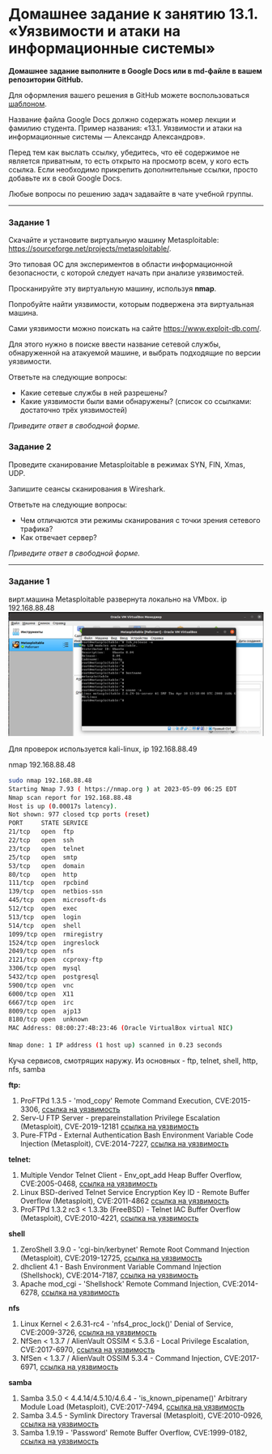 # Домашнее задание к занятию 13.1. «Уязвимости и атаки на информационные системы»

**Домашнее задание выполните в Google Docs или в md-файле в вашем репозитории GitHub.** 

Для оформления вашего решения в GitHub можете воспользоваться [шаблоном](https://github.com/netology-code/sys-pattern-homework).

Название файла Google Docs должно содержать номер лекции и фамилию студента. Пример названия: «13.1. Уязвимости и атаки на информационные системы — Александр Александров».

Перед тем как выслать ссылку, убедитесь, что её содержимое не является приватным, то есть открыто на просмотр всем, у кого есть ссылка. Если необходимо прикрепить дополнительные ссылки, просто добавьте их в свой Google Docs.

Любые вопросы по решению задач задавайте в чате учебной группы.

------

### Задание 1

Скачайте и установите виртуальную машину Metasploitable: https://sourceforge.net/projects/metasploitable/.

Это типовая ОС для экспериментов в области информационной безопасности, с которой следует начать при анализе уязвимостей.

Просканируйте эту виртуальную машину, используя **nmap**.

Попробуйте найти уязвимости, которым подвержена эта виртуальная машина.

Сами уязвимости можно поискать на сайте https://www.exploit-db.com/.

Для этого нужно в поиске ввести название сетевой службы, обнаруженной на атакуемой машине, и выбрать подходящие по версии уязвимости.

Ответьте на следующие вопросы:

- Какие сетевые службы в ней разрешены?
- Какие уязвимости были вами обнаружены? (список со ссылками: достаточно трёх уязвимостей)
  
*Приведите ответ в свободной форме.*  

### Задание 2

Проведите сканирование Metasploitable в режимах SYN, FIN, Xmas, UDP.

Запишите сеансы сканирования в Wireshark.

Ответьте на следующие вопросы:

- Чем отличаются эти режимы сканирования с точки зрения сетевого трафика?
- Как отвечает сервер?

*Приведите ответ в свободной форме.*




-------------------

### Задание 1

вирт.машина Metasploitable развернута локально на VMbox. ip 192.168.88.48
![alt_text](https://github.com/ivanmalyshev/sdb-hw/blob/main/files/hw13-01/step1.png)

Для проверок используется kali-linux, ip 192.168.88.49

nmap 192.168.88.48

```bash
sudo nmap 192.168.88.48 
Starting Nmap 7.93 ( https://nmap.org ) at 2023-05-09 06:25 EDT
Nmap scan report for 192.168.88.48
Host is up (0.00017s latency).
Not shown: 977 closed tcp ports (reset)
PORT     STATE SERVICE
21/tcp   open  ftp
22/tcp   open  ssh
23/tcp   open  telnet
25/tcp   open  smtp
53/tcp   open  domain
80/tcp   open  http
111/tcp  open  rpcbind
139/tcp  open  netbios-ssn
445/tcp  open  microsoft-ds
512/tcp  open  exec
513/tcp  open  login
514/tcp  open  shell
1099/tcp open  rmiregistry
1524/tcp open  ingreslock
2049/tcp open  nfs
2121/tcp open  ccproxy-ftp
3306/tcp open  mysql
5432/tcp open  postgresql
5900/tcp open  vnc
6000/tcp open  X11
6667/tcp open  irc
8009/tcp open  ajp13
8180/tcp open  unknown
MAC Address: 08:00:27:4B:23:46 (Oracle VirtualBox virtual NIC)

Nmap done: 1 IP address (1 host up) scanned in 0.23 seconds
```

Куча сервисов, смотрящих наружу. Из основных - ftp, telnet, shell, http, nfs, samba

**ftp:**
1. ProFTPd 1.3.5 - 'mod_copy' Remote Command Execution, CVE:2015-3306, [ссылка на уязвимость](https://nvd.nist.gov/vuln/detail/CVE-2015-3306)
2. Serv-U FTP Server - prepareinstallation Privilege Escalation (Metasploit), CVE-2019-12181 [ссылка на уязвимость](https://nvd.nist.gov/vuln/detail/CVE-2019-12181)
3. Pure-FTPd - External Authentication Bash Environment Variable Code Injection (Metasploit), CVE:2014-7227, [ссылка на уязвимость](https://nvd.nist.gov/vuln/detail/CVE-2014-7227)

**telnet:**
1. Multiple Vendor Telnet Client - Env_opt_add Heap Buffer Overflow, CVE:2005-0468, [ссылка на уязвимость](https://nvd.nist.gov/vuln/detail/CVE-2005-0468)
2. Linux BSD-derived Telnet Service Encryption Key ID - Remote Buffer Overflow (Metasploit), CVE:2011-4862 [ссылка на уязвимость](https://nvd.nist.gov/vuln/detail/CVE-2011-4862)
3. ProFTPd 1.3.2 rc3 < 1.3.3b (FreeBSD) - Telnet IAC Buffer Overflow (Metasploit), CVE:2010-4221, [ссылка на уязвимость](https://nvd.nist.gov/vuln/detail/CVE-2010-4221)

**shell**
1. ZeroShell 3.9.0 - 'cgi-bin/kerbynet' Remote Root Command Injection (Metasploit), CVE:2019-12725, [ссылка на уязвимость](https://nvd.nist.gov/vuln/detail/CVE-2019-12725)
2. dhclient 4.1 - Bash Environment Variable Command Injection (Shellshock), CVE:2014-7187, [ссылка на уязвимость](https://nvd.nist.gov/vuln/detail/CVE-2014-7187)
3. Apache mod_cgi - 'Shellshock' Remote Command Injection, CVE:2014-6278, [ссылка на уязвимость](https://nvd.nist.gov/vuln/detail/CVE-2014-6278)

**nfs**
1. Linux Kernel < 2.6.31-rc4 - 'nfs4_proc_lock()' Denial of Service, CVE:2009-3726, [ссылка на уязвимость](https://nvd.nist.gov/vuln/detail/CVE-2009-3726)
2. NfSen < 1.3.7 / AlienVault OSSIM < 5.3.6 - Local Privilege Escalation, CVE:2017-6970, [ссылка на уязвимость](https://nvd.nist.gov/vuln/detail/CVE-2017-6970)
3. NfSen < 1.3.7 / AlienVault OSSIM 5.3.4 - Command Injection, CVE:2017-6971, [ссылка на уязвимость](https://nvd.nist.gov/vuln/detail/CVE-2017-6971)

**samba**
1. Samba 3.5.0 < 4.4.14/4.5.10/4.6.4 - 'is_known_pipename()' Arbitrary Module Load (Metasploit), CVE:2017-7494, [ссылка на уязвимость](https://nvd.nist.gov/vuln/detail/CVE-2017-7494)
2. Samba 3.4.5 - Symlink Directory Traversal (Metasploit), CVE:2010-0926, [ссылка на уязвимость](https://nvd.nist.gov/vuln/detail/CVE-2010-0926)
3. Samba 1.9.19 - 'Password' Remote Buffer Overflow, CVE:1999-0182, [ссылка на уязвимость](https://nvd.nist.gov/vuln/detail/CVE-1999-0182)


